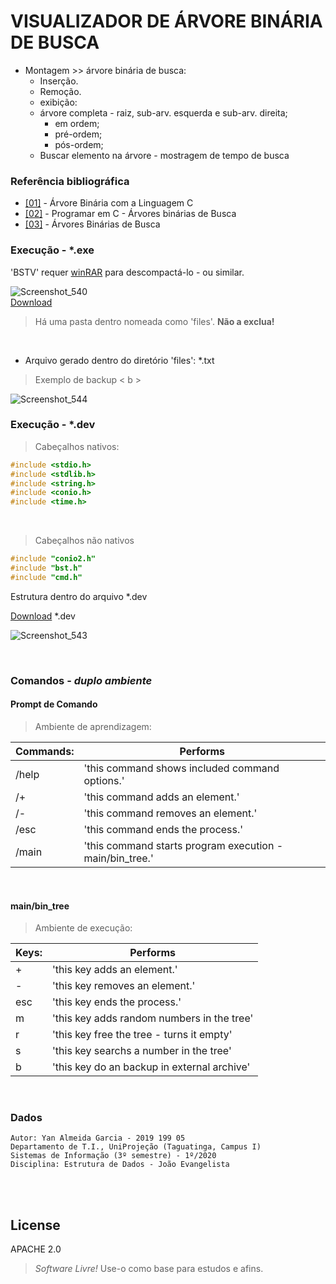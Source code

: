 # VISUALIZADOR DE ÁRVORE BINÁRIA DE BUSCA
- Montagem >> árvore binária de busca:
	- Inserção.
	- Remoção.
	- exibição: 
	- árvore completa - raiz, sub-arv. esquerda e sub-arv. direita;
	    - em ordem;
	    - pré-ordem;
	    - pós-ordem;					
	- Buscar elemento na árvore - mostragem de tempo de busca

### Referência bibliográfica
* [[01]](http://ninjacode.com.br/arvore-binaria-com-a-linguagem-c/) - Árvore Binária com a Linguagem C
* [[02]](https://pt.wikibooks.org/wiki/Programar_em_C/%C3%81rvores_bin%C3%A1rias_de_Busca) - Programar em C - Árvores binárias de Busca
* [[03]](https://www.cin.ufpe.br/~dmrac/aula%20de%20arvore%20binaria%20de%20busca.pdf) - Árvores Binárias de Busca
### Execução - *.exe

'BSTV' requer [winRAR](https://www.win-rar.com/start.html?&L=0) para descompactá-lo - ou similar.

![Screenshot_540](https://user-images.githubusercontent.com/56321281/77133936-b9284a80-6a43-11ea-91b4-e91c511b6ede.png)   
[Download](https://github.com/keys8410/binary-search-tree-viewer/blob/master/Binary%20Search%20Tree%20Viewer.zip)
> Há uma pasta dentro nomeada como 'files'. **Não a exclua!**

<br>

- Arquivo gerado dentro do diretório 'files': *.txt

> Exemplo de backup < b >

![Screenshot_544](https://user-images.githubusercontent.com/56321281/77137254-e4169c80-6a4b-11ea-923a-f6d23ee12bcb.png)

### Execução - *.dev

> Cabeçalhos nativos:

```c
#include <stdio.h>
#include <stdlib.h>
#include <string.h>
#include <conio.h>
#include <time.h>
```
<br>

> Cabeçalhos não nativos

```c
#include "conio2.h" 
#include "bst.h" 
#include "cmd.h"
```
Estrutura dentro do arquivo *.dev

[Download](https://github.com/keys8410/binary-search-tree-viewer/blob/master/bin_.rar) *.dev

![Screenshot_543](https://user-images.githubusercontent.com/56321281/77134269-f6410c80-6a44-11ea-9312-98af48fc14fe.png)

<br>

### Comandos - *duplo ambiente*

#### Prompt de Comando

> Ambiente de aprendizagem: 

| Commands: | Performs |
| ------ | ------ |
| /help | 'this command shows included command options.' |
| /+ | 'this command adds an element.' |
| /- | 'this command removes an element.' |
| /esc | 'this command ends the process.' |
| /main | 'this command starts program execution - main/bin_tree.' |
<br>

#### main/bin_tree

> Ambiente de execução:

| Keys: | Performs |
| ------ | ------ |
| + | 'this key adds an element.' |
| - | 'this key removes an element.' |
| esc | 'this key ends the process.' |
| m | 'this key adds random numbers in the tree' |
| r | 'this key free the tree - turns it empty' |
| s | 'this key searchs a number in the tree' |
| b | 'this key do an backup in external archive' |

<br>

### Dados

    Autor: Yan Almeida Garcia - 2019 199 05
    Departamento de T.I., UniProjeção (Taguatinga, Campus I)
    Sistemas de Informação (3º semestre) - 1º/2020
    Disciplina: Estrutura de Dados - João Evangelista
    
<br><br>

License
----
APACHE 2.0

> *Software Livre!* 
Use-o como base para estudos e afins.
